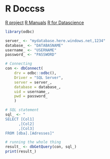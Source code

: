 # R Doccss

[R project](https://cran.r-project.org/)
[R Manuals](https://cran.r-project.org/manuals.html)
[R for Datascience](https://r4ds.hadley.nz)

```r
library(odbc)

server_ <- "mydatabase.here.windows.net,1234"
database_ <- "DATABASNAME"
username_ <- "USERNAME"
password_ <- "PASSWORD"

# Connecting
con <- dbConnect(
    drv = odbc::odbc(),
    Driver = "SQL Server",
    server = server_,
    database = database_,
    uid = username_,
    pwd = password_
    )

# SQL statement
sql_ <- "
SELECT [Col1]
      ,[Col2]
      ,[Col3]
FROM [dba].[Adresses]"

# running the whole thing
result_ <- dbGetQuery(con, sql_)
print(result_)
```
